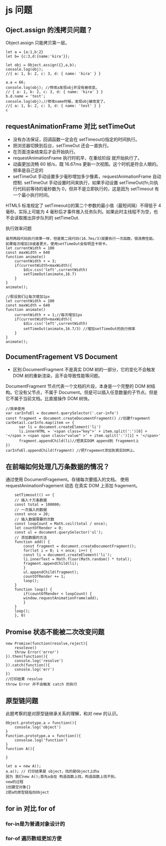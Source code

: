 # js 问题

## Oject.assign 的浅拷贝问题？

Object.assign 只能拷贝第一层。

```
let a = {a:1,b:2}
let b= {c:3,d:{name:'kira'}};

let obj = Object.assign({},a,b);
console.log(obj);
//{ a: 1, b: 2, c: 3, d: { name: 'kira' } }

a.a = 66;
console.log(obj); //修改a发现obj并没有被改变。
// { a: 1, b: 2, c: 3, d: { name: 'kira' } }
b.d.name = 'test';
console.log(obj);//修改name时候，发现obj被改变了。
//{ a: 1, b: 2, c: 3, d: { name: 'test' } }
c
```

## requestAnimationFrame 对比 setTimeOut

- 没有办法保证，回调函数一定会在 setTimeout()指定的时间执行。
- 把浏览器切换到后台，setTimeOut 还会一直执行。
- 在页面渲染结束后才会开始执行。
- requestAnimationFrame 执行时机早，在重绘阶段 就开始执行了。
- 动画更加流畅 60 帧/s，既 16.67ms 更新一次视图。这个时机是符合人眼的。频率是自己定的
- setTimeOut 手动设置多少毫秒增加多少像素，requestAnimationFrame 自动控制.
  setTimeOut 手动设置时间来执行，如果手动设置 setTimeOut(fn,0)执行代码前等待的毫秒数为 0，但并不是立即执行的，这是因为 setTimeout 有一个最小执行时间。

HTML5 标准规定了 setTimeout()的第二个参数的最小值（最短间隔）不得低于 4 毫秒。实际上可能为 4 毫秒后才事件推入任务队列。如果此时主线程不为空，也不会读取推出异步队列的 setTimeOut.

执行效率问题

```
虽然两段代码执行效果一样，但是第二段代码(16.7ms/3)就要执行一次函数，很浪费性能。
如果每次增加10或者更大，使用setTimeOut会有明显卡顿卡。
let currentWidth = 100
const maxWidth = 640
function animate()
    currentWidth + = 3;
    if(currentWidth<maxWidth){
        $div.css('left',currentWidth)
        setTimeOut(animate,16.7)
    }
}
animate();

//假设我们让每次增加1px
let currentWidth = 100
const maxWidth = 640
function animate()
    currentWidth + = 1;//每次增加1px
    if(currentWidth<maxWidth){
        $div.css('left',currentWidth)
        setTimeOut(animate,16.7/3) //增加setTimeOut的执行频率
    }
}
animate();
```

## DocumentFragement VS Document

- 区别:DocumentFragment 不是真实 DOM 树的一部分，它的变化不会触发 DOM 树的重新渲染，且不会导致性能等问题。

DocumentFragment 节点代表一个文档的片段，本身是一个完整的 DOM 树结构。它没有父节点，不属于 Document。但是可以插入任意数量的子节点。但是它不属于当前文档。比直接操作 DOM 树快。

```
//简单使用
var carInfoEl = document.querySelector('.car-info')
const fragment = document.createDocumentFragment() //创建fragement
carDetail.carInfo.map(item => {
      var li = document.createElement('li')
      li.innerHTML = '<span class="key">' + item.split(':')[0] + '</span > <span span class="value" >' + item.split(':')[1] + '</span>'
      fragment.appendChild(li)//把真实DOM append到 fragement上
})
carInfoEl.appendChild(fragment) //把fragement添加到真实DOM上。
```

## 在前端如何处理几万条数据的情况？

通过使用 DocumentFragement。存储每次要插入的文档。
使用 requestAnimationFragement 动态 在真实 DOM 上添加 fragement。

```
    setTimeout(() => {
    // 插入十万条数据
    const total = 100000;
    // 一次插入的数据
    const once = 20;
    // 插入数据需要的次数
    const loopCount = Math.ceil(total / once);
    let countOfRender = 0;
    const ul = document.querySelector('ul');
    // 添加数据的方法
    function add() {
        const fragment = document.createDocumentFragment();
        for(let i = 0; i < once; i++) {
        const li = document.createElement('li');
        li.innerText = Math.floor(Math.random() * total);
        fragment.appendChild(li);
        }
        ul.appendChild(fragment);
        countOfRender += 1;
        loop();
    }
    function loop() {
        if(countOfRender < loopCount) {
        window.requestAnimationFrame(add);
        }
    }
    loop();
    }, 0)

```

## Promise 状态不能被二次改变问题

```
new Promise(function(resolve,reject){
    resoleve()
    throw Error('error')
}).then(function(){
    console.log('resolve')
}).catch(function(){
    console.log('err')
})
//打印结果 resolve
throw Error 并不会触发 catch 的执行
```

## 原型链问题

此题考察的是对原型链继承关系的理解，和对 new 的认识。

```
Object.prototype.a = function(){
    console.log('object')
}
Function.prototype.a = function(){
    consoloe.log('function')
}
function A(){

}

let a = new A();
a.a(); // 打印结果是 object，找的是Object上的a
因为 我们new A();首先a会在 构造函数上找，构造函数上找不到。
new的过程 
1创建空对象{}
2把a的原型链指向Object
```


## for in 对比 for of

### for-in是为普通对象设计的



### for-of 遍历数组更加方便
